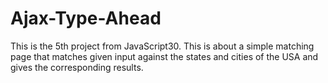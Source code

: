 # Ajax-Type-Ahead
This is the 5th project from JavaScript30. This is about a simple matching page that matches given input against the states and cities of the USA and gives the corresponding results.
